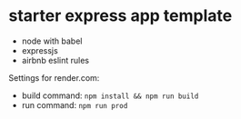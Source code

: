 # starter express app template

* node with babel
* expressjs
* airbnb eslint rules

Settings for render.com:
* build command:  `npm install && npm run build`
* run command:  `npm run prod`

